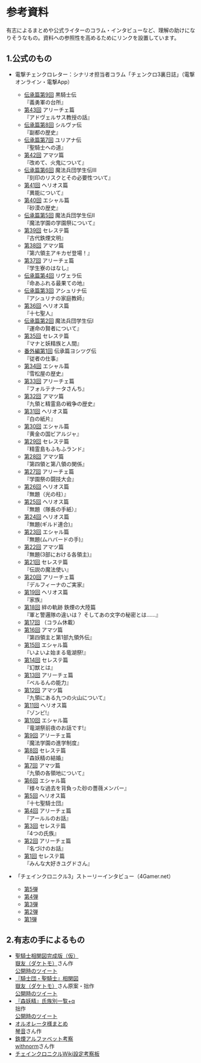 参考資料
====================================================

有志によるまとめや公式ライターのコラム・インタビューなど、理解の助けになりそうなもの。資料への参照性を高めるためにリンクを設置しています。


1.公式のもの
----------------------------------------------------

- 電撃チェンクロレター：シナリオ担当者コラム「チェンクロ3裏日誌」（電撃オンライン・電撃App）

  - [伝承篇第9回](https://dengekionline.com/articles/6877/) 黒騎士伝  
    『義勇軍の台所』
  - [第43回](https://dengekionline.com/articles/5502/) アリーチェ篇  
    『アドヴェルサス教授の話』
  - [伝承篇第8回](https://dengekionline.com/articles/5059/) シルヴァ伝  
    『副都の歴史』
  - [伝承篇第7回](https://dengekionline.com/articles/3424/) ユリアナ伝  
    『聖騎士への道』
  - [第42回](https://dengekionline.com/articles/1525/) アマツ篇  
    『改めて、火鬼について』
  - [伝承篇第6回](https://dengekionline.com/articles/636/) 魔法兵団学生伝III  
    『刻印のリスクとその必要性ついて』
  - [第41回](https://dengekionline.com/elem/000/001/913/1913942/) ヘリオス篇  
    『異能について』
  - [第40回](https://dengekionline.com/elem/000/001/907/1907341/) エシャル篇  
    『砂漠の歴史』
  - [伝承篇第5回](https://dengekionline.com/elem/000/001/897/1897534/) 魔法兵団学生伝II  
    『魔法学園の学園祭について』
  - [第39回](https://dengekionline.com/elem/000/001/891/1891326/) セレステ篇  
    『古代鉄煙文明』
  - [第38回](https://dengekionline.com/elem/000/001/882/1882450/) アマツ篇  
    『第六領主アキカゼ登場！』
  - [第37回](https://dengekionline.com/elem/000/001/863/1863384/) アリーチェ篇  
    『学生寮のはなし』
  - [伝承篇第4回](https://dengekionline.com/elem/000/001/856/1856290/) リヴェラ伝  
    『命あふれる最果ての地』
  - [伝承篇第3回](https://dengekionline.com/elem/000/001/839/1839204/) アシュリナ伝  
    『アシュリナの家庭教師』
  - [第36回](https://dengekionline.com/elem/000/001/836/1836972/) ヘリオス篇  
    『十七聖人』
  - [伝承篇第2回](https://dengekionline.com/elem/000/001/825/1825595/) 魔法兵団学生伝I  
    『運命の賢者について』
  - [第35回](http://dengekionline.com/elem/000/001/815/1815654/) セレステ篇  
    『マナと妖精族と人間』
  - [番外編第1回](http://dengekionline.com/elem/000/001/802/1802848/) 伝承篇ヨシツグ伝  
    『従者の仕事』
  - [第34回](http://dengekionline.com/elem/000/001/798/1798755/) エシャル篇  
    『雪松屋の歴史』
  - [第33回](http://dengekionline.com/elem/000/001/789/1789592/) アリーチェ篇  
    『フォルテナータさんち』
  - [第32回](http://dengekionline.com/elem/000/001/773/1773244/) アマツ篇  
    『九領と精霊島の戦争の歴史』
  - [第31回](http://dengekionline.com/elem/000/001/759/1759267/) ヘリオス篇  
    『白の紙片』
  - [第30回](http://dengekionline.com/elem/000/001/751/1751202/) エシャル篇  
    『黄金の国ビアルジャ』
  - [第29回](http://dengekionline.com/elem/000/001/740/1740016/) セレステ篇  
    『精霊島もふもふランド』
  - [第28回](http://dengekionline.com/elem/000/001/729/1729530/) アマツ篇  
    『第四領と第八領の関係』
  - [第27回](http://dengekionline.com/elem/000/001/724/1724660/) アリーチェ篇  
    『学園祭の闘技大会』
  - [第26回](http://dengekionline.com/elem/000/001/715/1715321/) ヘリオス篇  
    『無題（光の柱）』
  - [第25回](http://dengekionline.com/elem/000/001/702/1702665/) ヘリオス篇  
    『無題（隊長の手紙）』
  - [第24回](http://dengekionline.com/elem/000/001/688/1688695/) ヘリオス篇  
    『無題(ギルド連合)』
  - [第23回](http://dengekionline.com/elem/000/001/682/1682275/) エシャル篇  
    『無題(ムハバードの手)』
  - [第22回](http://dengekionline.com/elem/000/001/673/1673192/) アマツ篇  
    『無題(3部における各領主)』
  - [第21回](http://dengekionline.com/elem/000/001/667/1667071/) セレステ篇  
    『伝説の魔法使い』
  - [第20回](http://dengekionline.com/elem/000/001/656/1656096/) アリーチェ篇  
    『デルフィーナのご実家』
  - [第19回](http://dengekionline.com/elem/000/001/631/1631002/) ヘリオス篇  
    『家族』
  - [第18回](http://dengekionline.com/elem/000/001/624/1624311/) 絆の軌跡 鉄煙の大陸篇  
    『軍と警邏隊の違いは？ そしてあの文字の秘密とは……』
  - [第17回](http://dengekionline.com/elem/000/001/614/1614784/) （コラム休載）
  - [第16回](http://dengekionline.com/elem/000/001/602/1602848/) アマツ篇  
    『第四領主と第1部九領外伝』
  - [第15回](http://dengekionline.com/elem/000/001/596/1596375/) エシャル篇  
    『いよいよ始まる竜湖祭!』
  - [第14回](http://dengekionline.com/elem/000/001/585/1585320/) セレステ篇  
    『幻獣とは』
  - [第13回](http://dengekionline.com/elem/000/001/573/1573468/) アリーチェ篇  
    『ベルるんの能力』
  - [第12回](http://dengekionline.com/elem/000/001/566/1566532/) アマツ篇  
    『九領にある九つの火山について』
  - [第11回](http://dengekionline.com/elem/000/001/562/1562475/) ヘリオス篇  
    『ゾンビ!』
  - [第10回](http://dengekionline.com/elem/000/001/552/1552042/) エシャル篇  
    『竜湖祭前夜のお話です!』
  - [第9回](http://dengekionline.com/elem/000/001/542/1542364/) アリーチェ篇  
    『魔法学園の進学制度』
  - [第8回](http://dengekionline.com/elem/000/001/532/1532642/) セレステ篇  
    『森妖精の結婚』
  - [第7回](http://dengekionline.com/elem/000/001/518/1518326/) アマツ篇  
    『九領の各領地について』
  - [第6回](http://dengekionline.com/elem/000/001/505/1505776/) エシャル篇  
    『様々な過去を背負った砂の薔薇メンバー』
  - [第5回](http://dengekionline.com/elem/000/001/496/1496997/) ヘリオス篇  
    『十七聖騎士団』
  - [第4回](http://dengekionline.com/elem/000/001/487/1487696/) アリーチェ篇  
    『アールルのお話』
  - [第3回](http://dengekionline.com/elem/000/001/479/1479908/) セレステ篇  
    『4つの氏族』
  - [第2回](http://dengekionline.com/elem/000/001/469/1469656/) アリーチェ篇  
    『名づけのお話』
  - [第1回](http://dengekionline.com/elem/000/001/455/1455019/) セレステ篇  
    『みんな大好きユグドさん』
- 「チェインクロニクル3」ストーリーインタビュー（4Gamer.net）
  - [第5弾](https://www.4gamer.net/games/223/G022384/20190123095/)
  - [第4弾](http://www.4gamer.net/games/223/G022384/20180209064/)
  - [第3弾](http://www.4gamer.net/games/223/G022384/20180205025/)
  - [第2弾](http://www.4gamer.net/games/223/G022384/20170614020/)
  - [第1弾](http://www.4gamer.net/games/223/G022384/20170417068/)


2.有志の手によるもの
----------------------------------------------------

<!--
- [チェインクロニクル設定資料集（仮）](https://docs.google.com/document/d/1gvaZty5EgXB3U7VmUhg-iYYmMT2Zf94RSRXdvNRieEY/edit)  
  [Vee](http://twitter.com/WisedVee)さん作  
  [公開時のツイート](https://twitter.com/WisdVee/status/835713251564371969)
-->

- [聖騎士相関図完成版（仮）](https://pbs.twimg.com/media/C6KBPD8U8AAUH_V.jpg)  
  [嶽友（ダケトモ）](https://twitter.com/daketomo)さん作  
  [公開時のツイート](https://twitter.com/daketomo/status/838374590455799808)
- [『騎士団・聖騎士』相関図](https://pbs.twimg.com/media/DbzN5f5UwAA0U09?format=png&name=large)  
  [嶽友（ダケトモ）](https://twitter.com/daketomo)さん原案・拙作  
  [公開時のツイート](https://twitter.com/seseri_gm/status/989892600244006913)  
- [『森妖精』氏族別一覧+α](https://pbs.twimg.com/media/DclsvG5U0AIYct9?format=png&name=large)  
  拙作  
  [公開時のツイート](https://twitter.com/seseri_gm/status/993446314821103616)
- [オルオレータ様まとめ](https://twitter.com/kotoneisbizk/status/969885145414082560)  
  [琴音](https://twitter.com/kotoneisbizk)さん作  
- [鉄煙アルファベット考察](https://twitter.com/withnorm1/status/964676264819703809)  
  [withnorm](https://twitter.com/withnorm1)さん作  
- [チェインクロニクルWiki設定考察板](https://チェインクロニクル.gamerch.com/%E8%A8%AD%E5%AE%9A%E8%80%83%E5%AF%9F%E6%9D%BF)  
